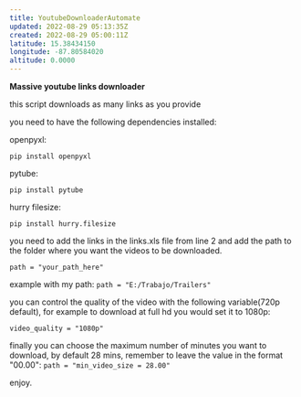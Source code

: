 ```yaml
---
title: YoutubeDownloaderAutomate
updated: 2022-08-29 05:13:35Z
created: 2022-08-29 05:00:11Z
latitude: 15.38434150
longitude: -87.80584020
altitude: 0.0000
---
```


**Massive youtube links downloader**

this script downloads as many links as you provide

you need to have the following dependencies installed:

openpyxl:

`pip install openpyxl`

pytube:

`pip install pytube`

hurry filesize:

`pip install hurry.filesize`

you need to add the links in the links.xls file from line 2 and add the path to the folder where you want the videos to be downloaded.

`path = "your_path_here"`

example with my path:
`path = "E:/Trabajo/Trailers"`

you can control the quality of the video with the following variable(720p default), for example to download at full hd you would set it to 1080p:

`video_quality = "1080p"`

finally you can choose the maximum number of minutes you want to download, by default 28 mins, remember to leave the value in the format "00.00":
`path = "min_video_size = 28.00"`

enjoy.
